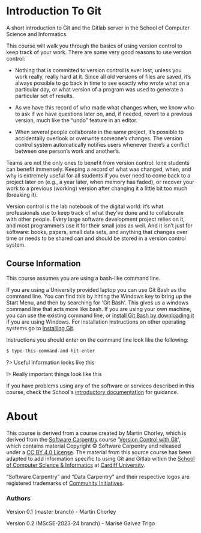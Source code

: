 # Introduction To Git

A short introduction to Git and the Gitlab server in the School of Computer Science and Informatics.

This course will walk you through the basics of using version control to keep track of your work. There are some very good reasons to use version control:

-   Nothing that is committed to version control is ever lost, unless you work really, really hard at it. Since all old versions of files are saved, it’s always possible to go back in time to see exactly who wrote what on a particular day, or what version of a program was used to generate a particular set of results.

-   As we have this record of who made what changes when, we know who to ask if we have questions later on, and, if needed, revert to a previous version, much like the “undo” feature in an editor.

-   When several people collaborate in the same project, it’s possible to accidentally overlook or overwrite someone’s changes. The version control system automatically notifies users whenever there’s a conflict between one person’s work and another’s.

Teams are not the only ones to benefit from version control: lone students can benefit immensely. Keeping a record of what was changed, when, and why is extremely useful for all students if you ever need to come back to a project later on (e.g., a year later, when memory has faded), or recover your work to a previous (working) version after changing it a little bit too much (breaking it).

<!-- alex ignore just -->

Version control is the lab notebook of the digital world: it’s what professionals use to keep track of what they’ve done and to collaborate with other people. Every large software development project relies on it, and most programmers use it for their small jobs as well. And it isn’t just for software: books, papers, small data sets, and anything that changes over time or needs to be shared can and should be stored in a version control system.

## Course Information

This course assumes you are using a bash-like command line.

If you are using a University provided laptop you can use Git Bash as the command line. You can find this by hitting the Windows key to bring up the Start Menu, and then by searching for 'Git Bash'. This gives us a windows command line that acts more like bash. If you are using your own machine, you can use the existing command line, or [install Git Bash by downloading it](https://gitforwindows.org/) if you are using Windows. For installation instructions on other operating systems go to [Installing Git](install.md).

Instructions you should enter on the command line look like the following:

```bash
$ type-this-command-and-hit-enter
```

?> Useful information looks like this

!> Really important things look like this

If you have problems using any of the software or services described in this course, check the School's [introductory documentation](https://wiki.cs.cf.ac.uk/) for guidance.

# About

This course is derived from a course created by Martin Chorley, which is derived from the [Software Carpentry](https://software-carpentry.org/) course '[Version Control with Git](http://swcarpentry.github.io/git-novice/)', which contains material Copyright © Software Carpentry and released under a [CC BY 4.0 License](https://creativecommons.org/licenses/by/4.0/). The material from this source course has been adapted to add information specific to using Git and Gitlab within the [School of Computer Science & Informatics](http://www.cardiff.ac.uk/computer-science) at [Cardiff University](http://www.cardiff.ac.uk/computer-science).

“Software Carpentry” and “Data Carpentry” and their respective logos are registered trademarks of [Community Initiatives](http://communityin.org/).

### Authors

Version 0.1 (master branch) - Martin Chorley  

Version 0.2 (MScSE-2023-24 branch) - Marisé Galvez Trigo

